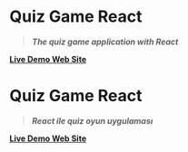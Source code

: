 # Quiz Game React
> ***The quiz game application with React***
  
  [**Live Demo Web Site**](https://quizgamereact.netlify.app "Live Demo")
# Quiz Game React
 
> ***React ile quiz oyun uygulaması***
 
 

[**Live Demo Web Site**](https://quizgamereact.netlify.app "Live Demo")

